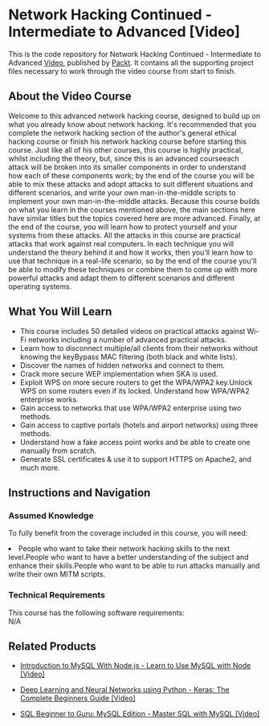 # Network Hacking Continued - Intermediate to Advanced [Video]
This is the code repository for Network Hacking Continued - Intermediate to Advanced [Video](https://www.packtpub.com/application-development/network-hacking-continued-intermediate-advanced-video), published by [Packt](https://www.packtpub.com/?utm_source=github). It contains all the supporting project files necessary to work through the video course from start to finish.

## About the Video Course
Welcome to this advanced network hacking course, designed to build up on what you already know about network hacking. It's recommended that you complete the network hacking section of the author's general ethical hacking course or finish his network hacking course before starting this course. Just like all of his other courses, this course is highly practical, whilst including the theory, but, since this is an advanced courseeach attack will be broken into its smaller components in order to understand how each of these components work; by the end of the course you will be able to mix these attacks and adopt attacks to suit different situations and different scenarios, and write your own man-in-the-middle scripts to implement your own man-in-the-middle attacks. Because this course builds on what you learn in the courses mentioned above, the main sections here have similar titles but the topics covered here are more advanced. Finally, at the end of the course, you will learn how to protect yourself and your systems from these attacks. All the attacks in this course are practical attacks that work against real computers. In each technique you will understand the theory behind it and how it works, then you'll learn how to use that technique in a real-life scenario, so by the end of the course you'll be able to modify these techniques or combine them to come up with more powerful attacks and adapt them to different scenarios and different operating systems.

<H2>What You Will Learn</H2>
<DIV class=book-info-will-learn-text>
<UL>
<LI>This course includes 50 detailed videos on practical attacks against Wi-Fi networks including a number of advanced practical attacks. </LI>
<LI>Learn how to disconnect multiple/all clients from their networks without knowing the keyBypass MAC filtering (both black and white lists). </LI>
<LI>Discover the names of hidden networks and connect to them. </LI>
<LI>Crack more secure WEP implementation when SKA is used.</LI>
<LI>Exploit WPS on more secure routers to get the WPA/WPA2 key.Unlock WPS on some routers even if its locked. Understand how WPA/WPA2 enterprise works.</LI>
<LI>Gain access to networks that use WPA/WPA2 enterprise using two methods.</LI>
<LI>Gain access to captive portals (hotels and airport networks) using three methods.</LI>
<LI>Understand how a fake access point works and be able to create one manually from scratch.</LI>
<LI>Generate SSL certificates & use it to support HTTPS on Apache2, and much more.</LI>
</UL></DIV>

## Instructions and Navigation
### Assumed Knowledge
To fully benefit from the coverage included in this course, you will need:<br/>
<DIV class=book-info-will-learn-text>
<LI> People who want to take their network hacking skills to the next level.People who want to have a better understanding of the subject and enhance their skills.People who want to be able to run attacks manually and write their own MITM scripts.</LI>
</UL><DIV>

### Technical Requirements
This course has the following software requirements:<br/>
N/A

## Related Products
* [Introduction to MySQL With Node.js - Learn to Use MySQL with Node [Video]](https://www.packtpub.com/application-development/introduction-mysql-nodejs-learn-use-mysql-node-video)

* [Deep Learning and Neural Networks using Python - Keras: The Complete Beginners Guide  [Video]](https://www.packtpub.com/application-development/deep-learning-and-neural-networks-using-python-keras-complete-beginners-guid)

* [SQL Beginner to Guru: MySQL Edition - Master SQL with MySQL  [Video]](https://www.packtpub.com/application-development/sql-beginner-guru-mysql-edition-master-sql-mysql-video)

